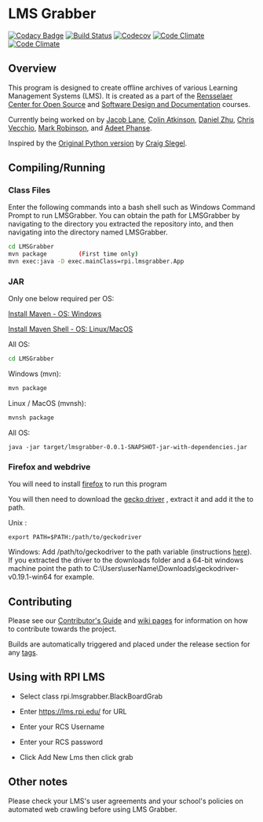 # LMS Grabber #


[![Codacy Badge](https://api.codacy.com/project/badge/Grade/97a997a5aaad418a974e01c2fe02d7cf)](https://www.codacy.com/app/robinm8/LMSGrabber?utm_source=github.com&utm_medium=referral&utm_content=LMSGrabber/LMSGrabber&utm_campaign=badger)
[![Build Status](https://img.shields.io/travis/LMSGrabber/LMSGrabber/master.svg)](https://travis-ci.org/LMSGrabber/LMSGrabber)
[![Codecov](https://img.shields.io/codecov/c/github/LMSGrabber/LMSGrabber.svg)](https://codecov.io/gh/LMSGrabber/LMSGrabber/)
[![Code Climate](https://img.shields.io/codeclimate/github/LMSGrabber/LMSGrabber.svg)](https://codeclimate.com/github/LMSGrabber/LMSGrabber)
[![Code Climate](https://img.shields.io/codeclimate/issues/github/LMSGrabber/LMSGrabber.svg)](https://codeclimate.com/github/LMSGrabber/LMSGrabber)

## Overview ##

This program is designed to create offline archives of various Learning Management Systems (LMS). It is created as a part of the [Rensselaer Center for Open Source](https://rcos.io/projects/lmsgrabber/lmsgrabber/profile) and [Software Design and Documentation](https://sites.google.com/site/rpisdd/) courses.

Currently being worked on by [Jacob Lane](https://github.com/Jacob-Lane), [Colin Atkinson](https://github.com/colatkinson), [Daniel Zhu](https://github.com/zhuguotian), [Chris Vecchio](https://github.com/ChrisVech), [Mark Robinson](https://github.com/robinm8), and [Adeet Phanse](https://github.com/phansa).

Inspired by the [Original Python version](https://github.com/slegec/LMS_Grabber) by [Craig Slegel](https://github.com/slegec).

## Compiling/Running

### Class Files ###
Enter the following commands into a bash shell such as Windows Command Prompt to run LMSGrabber.
You can obtain the path for LMSGrabber by navigating to the directory you extracted the repository into, and then navigating into the directory named LMSGrabber.

```bash
cd LMSGrabber
mvn package         (First time only)
mvn exec:java -D exec.mainClass=rpi.lmsgrabber.App
```

### JAR ###
Only one below required per OS:

[Install Maven - OS: Windows](https://www.mkyong.com/maven/how-to-install-maven-in-windows/)

[Install Maven Shell - OS: Linux/MacOS](https://github.com/jdillon/mvnsh)

All OS:

```bash
cd LMSGrabber
```

Windows (mvn):

```bash
mvn package
```

Linux / MacOS (mvnsh):

```bash
mvnsh package
```

All OS:

```
java -jar target/lmsgrabber-0.0.1-SNAPSHOT-jar-with-dependencies.jar
```

### Firefox and webdrive ###

You will need to install [firefox](https://www.mozilla.org/en-US/firefox/new/) to run this 
program 


You will then need to download the [gecko driver](https://github.com/mozilla/geckodriver/releases)
, extract it and add it the to path.

Unix :

```export PATH=$PATH:/path/to/geckodriver```

Windows:
Add /path/to/geckodriver to the path variable
(instructions [here](https://www.java.com/en/download/help/path.xml)). If you extracted
the driver to the downloads folder and a 64-bit windows machine point the path to 
C:\Users\userName\Downloads\geckodriver-v0.19.1-win64 for example.

## Contributing ##

Please see our [Contributor's Guide](https://github.com/LMSGrabber/LMSGrabber/wiki/Contributing) and [wiki pages](https://github.com/LMSGrabber/LMSGrabber/wiki) for information on how to contribute towards the project.

Builds are automatically triggered and placed under the release section for any [tags](https://git-scm.com/book/en/v2/Git-Basics-Tagging).

## Using with RPI LMS ##

* Select class rpi.lmsgrabber.BlackBoardGrab

* Enter https://lms.rpi.edu/ for URL

* Enter your RCS Username

* Enter your RCS password

* Click Add New Lms then click grab

## Other notes ##

Please check your LMS's user agreements and your school's policies on automated web crawling before using LMS Grabber.
